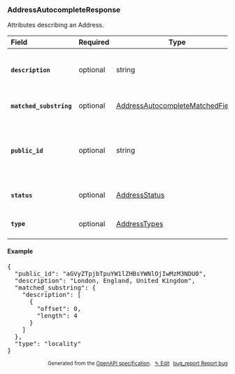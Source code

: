 <!--- This is a generated file, do not edit! -->
<!--- [START woosmap_http_schema_addressautocompleteresponse] -->
<h3 class="schema-object" id="AddressAutocompleteResponse">AddressAutocompleteResponse</h3>

Attributes describing an Address.

| Field                                                                                                                                  | Required | Type                                                                                                     | Description                                                                                                                                                                                                                  |
| :------------------------------------------------------------------------------------------------------------------------------------- | -------- | -------------------------------------------------------------------------------------------------------- | ---------------------------------------------------------------------------------------------------------------------------------------------------------------------------------------------------------------------------- |
| <h4 id="AddressAutocompleteResponse-description" class="add-link schema-object-property-key"><code>description</code></h4>             | optional | string                                                                                                   | <div class="nonref-property-description"><p>Address description to be used as suggestion in drop down list if needed.</p></div>                                                                                              |
| <h4 id="AddressAutocompleteResponse-matched_substring" class="add-link schema-object-property-key"><code>matched_substring</code></h4> | optional | [AddressAutocompleteMatchedFields](#AddressAutocompleteMatchedFields "AddressAutocompleteMatchedFields") | See [AddressAutocompleteMatchedFields](#AddressAutocompleteMatchedFields "AddressAutocompleteMatchedFields") for more information.                                                                                           |
| <h4 id="AddressAutocompleteResponse-public_id" class="add-link schema-object-property-key"><code>public_id</code></h4>                 | optional | string                                                                                                   | <div class="nonref-property-description"><p>Contains a unique ID for each suggestion. Please use this ID if you need to give us feedbacks on results. This ID is also required to perform Address Details request.</p></div> |
| <h4 id="AddressAutocompleteResponse-status" class="add-link schema-object-property-key"><code>status</code></h4>                       | optional | [AddressStatus](#AddressStatus "AddressStatus")                                                          | See [AddressStatus](#AddressStatus "AddressStatus") for more information.                                                                                                                                                    |
| <h4 id="AddressAutocompleteResponse-type" class="add-link schema-object-property-key"><code>type</code></h4>                           | optional | [AddressTypes](#AddressTypes "AddressTypes")                                                             | See [AddressTypes](#AddressTypes "AddressTypes") for more information.                                                                                                                                                       |

<h4 class="schema-object-example" id="AddressAutocompleteResponse-example">Example</h4>

<pre class="notranslate lang-json prettyprint">{
  "public_id": "aGVyZTpjbTpuYW1lZHBsYWNlOjIwMzM3NDU0",
  "description": "London, England, United Kingdom",
  "matched_substring": {
    "description": [
      {
        "offset": 0,
        "length": 4
      }
    ]
  },
  "type": "locality"
}</pre>

<p style="text-align: right; font-size: smaller;">Generated from the <a data-label="openapi-github" href="https://github.com/woosmap/openapi-specification" title="Woosmap OpenAPI Specification" class="external">OpenAPI specification</a>.
<a data-label="openapi-github-woosmap-http-schema-addressautocompleteresponse" data-action="edit" style="margin-left: 5px;" href="https://github.com/woosmap/openapi-specification/blob/main/specification/schemas/AddressAutocompleteResponse.yml" title="Edit on GitHub">✎ Edit</a>
<a data-label="openapi-github-woosmap-http-schema-addressautocompleteresponse" data-action="bug" style="margin-left: 5px;" href="https://github.com/woosmap/openapi-specification/issues/new?assignees=&labels=type%3A+bug%2C+triage+me&template=bug_report.md&title=[schemas] Bug - AddressAutocompleteResponse" title="File bug for schemas on GitHub"><span class="material-icons">bug_report</span> Report bug</a>
</p>

<!--- [END woosmap_http_schema_addressautocompleteresponse] -->
